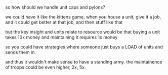so how should we handle unit caps and pylons?

we could have it like the kittens game, when you house a unit, give it a job,
and it could get better at that job, and then stuff like that

but the key insight and units relate to resource would be that
  buying a unit takes 10x money and
  maintaining it requires 1x money

so you could have strategies where someone just buys a LOAD of units and sends
them in.

and thus it wouldn't make sense to have a standing army. the maintainence of
troops could be even higher, 2x, 5x.